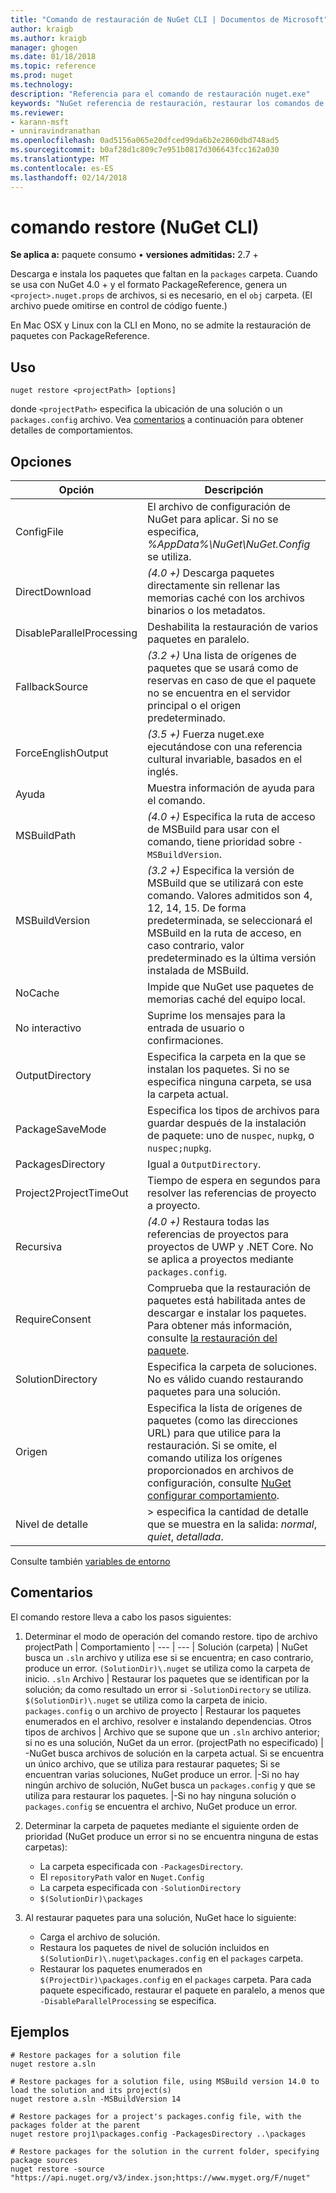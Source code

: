 ```yaml
---
title: "Comando de restauración de NuGet CLI | Documentos de Microsoft"
author: kraigb
ms.author: kraigb
manager: ghogen
ms.date: 01/18/2018
ms.topic: reference
ms.prod: nuget
ms.technology: 
description: "Referencia para el comando de restauración nuget.exe"
keywords: "NuGet referencia de restauración, restaurar los comandos de paquetes"
ms.reviewer:
- karann-msft
- unniravindranathan
ms.openlocfilehash: 0ad5156a065e20dfced99da6b2e2860dbd748ad5
ms.sourcegitcommit: b0af28d1c809c7e951b0817d306643fcc162a030
ms.translationtype: MT
ms.contentlocale: es-ES
ms.lasthandoff: 02/14/2018
---
```

# <a name="restore-command-nuget-cli"></a>comando restore (NuGet CLI)

**Se aplica a:** paquete consumo &bullet; **versiones admitidas:** 2.7 +

Descarga e instala los paquetes que faltan en la `packages` carpeta. Cuando se usa con NuGet 4.0 + y el formato PackageReference, genera un `<project>.nuget.props` de archivos, si es necesario, en el `obj` carpeta. (El archivo puede omitirse en control de código fuente.)

En Mac OSX y Linux con la CLI en Mono, no se admite la restauración de paquetes con PackageReference.

## <a name="usage"></a>Uso

```cli
nuget restore <projectPath> [options]
```

donde `<projectPath>` especifica la ubicación de una solución o un `packages.config` archivo. Vea [comentarios](#remarks) a continuación para obtener detalles de comportamientos.

## <a name="options"></a>Opciones

| Opción | Descripción |
| --- | --- |
| ConfigFile | El archivo de configuración de NuGet para aplicar. Si no se especifica, *%AppData%\NuGet\NuGet.Config* se utiliza. |
| DirectDownload | *(4.0 +)*  Descarga paquetes directamente sin rellenar las memorias caché con los archivos binarios o los metadatos. |
| DisableParallelProcessing | Deshabilita la restauración de varios paquetes en paralelo. |
| FallbackSource | *(3.2 +)*  Una lista de orígenes de paquetes que se usará como de reservas en caso de que el paquete no se encuentra en el servidor principal o el origen predeterminado. |
| ForceEnglishOutput | *(3.5 +)*  Fuerza nuget.exe ejecutándose con una referencia cultural invariable, basados en el inglés. |
| Ayuda | Muestra información de ayuda para el comando. |
| MSBuildPath | *(4.0 +)*  Especifica la ruta de acceso de MSBuild para usar con el comando, tiene prioridad sobre `-MSBuildVersion`. |
| MSBuildVersion | *(3.2 +)*  Especifica la versión de MSBuild que se utilizará con este comando. Valores admitidos son 4, 12, 14, 15. De forma predeterminada, se seleccionará el MSBuild en la ruta de acceso, en caso contrario, valor predeterminado es la última versión instalada de MSBuild. |
| NoCache | Impide que NuGet use paquetes de memorias caché del equipo local. |
| No interactivo | Suprime los mensajes para la entrada de usuario o confirmaciones. |
| OutputDirectory | Especifica la carpeta en la que se instalan los paquetes. Si no se especifica ninguna carpeta, se usa la carpeta actual. |
| PackageSaveMode | Especifica los tipos de archivos para guardar después de la instalación de paquete: uno de `nuspec`, `nupkg`, o `nuspec;nupkg`. |
| PackagesDirectory | Igual a `OutputDirectory`. |
| Project2ProjectTimeOut | Tiempo de espera en segundos para resolver las referencias de proyecto a proyecto. |
| Recursiva | *(4.0 +)*  Restaura todas las referencias de proyectos para proyectos de UWP y .NET Core. No se aplica a proyectos mediante `packages.config`. |
| RequireConsent | Comprueba que la restauración de paquetes está habilitada antes de descargar e instalar los paquetes. Para obtener más información, consulte [la restauración del paquete](../consume-packages/package-restore.md). |
| SolutionDirectory | Especifica la carpeta de soluciones. No es válido cuando restaurando paquetes para una solución. |
| Origen | Especifica la lista de orígenes de paquetes (como las direcciones URL) para que utilice para la restauración. Si se omite, el comando utiliza los orígenes proporcionados en archivos de configuración, consulte [NuGet configurar comportamiento](../consume-packages/configuring-nuget-behavior.md). |
| Nivel de detalle |> especifica la cantidad de detalle que se muestra en la salida: *normal*, *quiet*, *detallada*. |

Consulte también [variables de entorno](cli-ref-environment-variables.md)

## <a name="remarks"></a>Comentarios

El comando restore lleva a cabo los pasos siguientes:

1. Determinar el modo de operación del comando restore.
    tipo de archivo projectPath | Comportamiento
    | --- | --- |
    Solución (carpeta) | NuGet busca un `.sln` archivo y utiliza ese si se encuentra; en caso contrario, produce un error. `(SolutionDir)\.nuget` se utiliza como la carpeta de inicio.
    `.sln` Archivo | Restaurar los paquetes que se identifican por la solución; da como resultado un error si `-SolutionDirectory` se utiliza. `$(SolutionDir)\.nuget` se utiliza como la carpeta de inicio.
    `packages.config` o un archivo de proyecto | Restaurar los paquetes enumerados en el archivo, resolver e instalando dependencias.
    Otros tipos de archivos | Archivo que se supone que un `.sln` archivo anterior; si no es una solución, NuGet da un error.
    (projectPath no especificado) | -NuGet busca archivos de solución en la carpeta actual. Si se encuentra un único archivo, que se utiliza para restaurar paquetes; Si se encuentran varias soluciones, NuGet produce un error.
    |-Si no hay ningún archivo de solución, NuGet busca un `packages.config` y que se utiliza para restaurar los paquetes.
    |-Si no hay ninguna solución o `packages.config` se encuentra el archivo, NuGet produce un error.

1. Determinar la carpeta de paquetes mediante el siguiente orden de prioridad (NuGet produce un error si no se encuentra ninguna de estas carpetas):

    - La carpeta especificada con `-PackagesDirectory`.
    - El `repositoryPath` valor en `Nuget.Config`
    - La carpeta especificada con `-SolutionDirectory`
    - `$(SolutionDir)\packages`

1. Al restaurar paquetes para una solución, NuGet hace lo siguiente:
    - Carga el archivo de solución.
    - Restaura los paquetes de nivel de solución incluidos en `$(SolutionDir)\.nuget\packages.config` en el `packages` carpeta.
    - Restaurar los paquetes enumerados en `$(ProjectDir)\packages.config` en el `packages` carpeta. Para cada paquete especificado, restaurar el paquete en paralelo, a menos que `-DisableParallelProcessing` se especifica.

## <a name="examples"></a>Ejemplos

```cli
# Restore packages for a solution file
nuget restore a.sln

# Restore packages for a solution file, using MSBuild version 14.0 to load the solution and its project(s)
nuget restore a.sln -MSBuildVersion 14

# Restore packages for a project's packages.config file, with the packages folder at the parent
nuget restore proj1\packages.config -PackagesDirectory ..\packages

# Restore packages for the solution in the current folder, specifying package sources
nuget restore -source "https://api.nuget.org/v3/index.json;https://www.myget.org/F/nuget"
```
